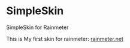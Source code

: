 SimpleSkin
==========

SimpleSkin for Rainmeter

This is My first skin for rainmeter: [rainmeter.net](http://rainmeter.net)
